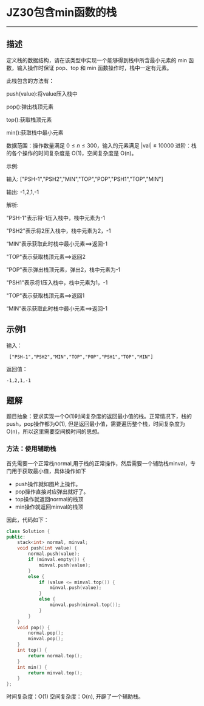# JZ30包含min函数的栈

---

## 描述

定义栈的数据结构，请在该类型中实现一个能够得到栈中所含最小元素的 min 函数，输入操作时保证 pop、top 和 min 函数操作时，栈中一定有元素。

此栈包含的方法有：

push(value):将value压入栈中

pop():弹出栈顶元素

top():获取栈顶元素

min():获取栈中最小元素

数据范围：操作数量满足 $0 \le n \le 300$，输入的元素满足 |val| $\le$ 10000
进阶：栈的各个操作的时间复杂度是 O(1)，空间复杂度是 O(n)。

示例:

输入:  ["PSH-1","PSH2","MIN","TOP","POP","PSH1","TOP","MIN"]

输出:  -1,2,1,-1

解析:

"PSH-1"表示将-1压入栈中，栈中元素为-1

"PSH2"表示将2压入栈中，栈中元素为2，-1

“MIN”表示获取此时栈中最小元素==>返回-1

"TOP"表示获取栈顶元素==>返回2

"POP"表示弹出栈顶元素，弹出2，栈中元素为-1

"PSH1"表示将1压入栈中，栈中元素为1，-1

"TOP"表示获取栈顶元素==>返回1

“MIN”表示获取此时栈中最小元素==>返回-1

## 示例1

输入：

```
 ["PSH-1","PSH2","MIN","TOP","POP","PSH1","TOP","MIN"]
```

返回值：

```
-1,2,1,-1
```





## 题解

题目抽象：要求实现一个O(1)时间复杂度的返回最小值的栈。正常情况下，栈的push，pop操作都为O(1),
但是返回最小值，需要遍历整个栈，时间复杂度为O(n)，所以这里需要空间换时间的思想。

### 方法：使用辅助栈

首先需要一个正常栈normal,用于栈的正常操作，然后需要一个辅助栈minval，专门用于获取最小值，具体操作如下

- push操作就如图片上操作。
- pop操作直接对应弹出就好了。
- top操作就返回normal的栈顶
- min操作就返回minval的栈顶

因此，代码如下：

```cpp
class Solution {
public:
    stack<int> normal, minval;
    void push(int value) {
        normal.push(value);
        if (minval.empty()) {
            minval.push(value);
        }
        else {
            if (value <= minval.top()) {
                minval.push(value);
            }
            else {
                minval.push(minval.top());
            }
        }
    }
    void pop() {
        normal.pop();
        minval.pop();
    }
    int top() {
        return normal.top();
    }
    int min() {
        return minval.top();
    }
};
```

时间复杂度：O(1)
空间复杂度：O(n), 开辟了一个辅助栈。